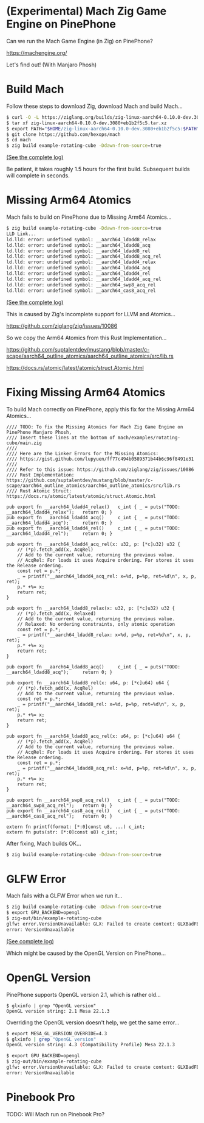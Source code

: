# (Experimental) Mach Zig Game Engine on PinePhone

Can we run the Mach Game Engine (in Zig) on PinePhone?

https://machengine.org/

Let's find out! (With Manjaro Phosh)

# Build Mach

Follow these steps to download Zig, download Mach and build Mach...

```bash
$ curl -O -L https://ziglang.org/builds/zig-linux-aarch64-0.10.0-dev.3080+eb1b2f5c5.tar.xz
$ tar xf zig-linux-aarch64-0.10.0-dev.3080+eb1b2f5c5.tar.xz
$ export PATH="$HOME/zig-linux-aarch64-0.10.0-dev.3080+eb1b2f5c5:$PATH"
$ git clone https://github.com/hexops/mach
$ cd mach
$ zig build example-rotating-cube -Ddawn-from-source=true
```

[(See the complete log)](https://gist.github.com/lupyuen/ff77c494b0589371b44b6c96f8491e31)

Be patient, it takes roughly 1.5 hours for the first build. Subsequent builds will complete in seconds.

# Missing Arm64 Atomics

Mach fails to build on PinePhone due to Missing Arm64 Atomics...

```bash
$ zig build example-rotating-cube -Ddawn-from-source=true
LLD Link... 
ld.lld: error: undefined symbol: __aarch64_ldadd8_relax
ld.lld: error: undefined symbol: __aarch64_ldadd8_acq
ld.lld: error: undefined symbol: __aarch64_ldadd8_rel
ld.lld: error: undefined symbol: __aarch64_ldadd8_acq_rel
ld.lld: error: undefined symbol: __aarch64_ldadd4_relax
ld.lld: error: undefined symbol: __aarch64_ldadd4_acq
ld.lld: error: undefined symbol: __aarch64_ldadd4_rel
ld.lld: error: undefined symbol: __aarch64_ldadd4_acq_rel
ld.lld: error: undefined symbol: __aarch64_swp8_acq_rel
ld.lld: error: undefined symbol: __aarch64_cas8_acq_rel
```

[(See the complete log)](https://gist.github.com/lupyuen/ff77c494b0589371b44b6c96f8491e31)

This is caused by Zig's incomplete support for LLVM and Atomics...

https://github.com/ziglang/zig/issues/10086

So we copy the Arm64 Atomics from this Rust Implementation...

https://github.com/suptalentdev/mustang/blob/master/c-scape/aarch64_outline_atomics/aarch64_outline_atomics/src/lib.rs

https://docs.rs/atomic/latest/atomic/struct.Atomic.html

# Fixing Missing Arm64 Atomics

To build Mach correctly on PinePhone, apply this fix for the Missing Arm64 Atomics...

```zig
//// TODO: To fix the Missing Atomics for Mach Zig Game Engine on PinePhone Manjaro Phosh,
//// Insert these lines at the bottom of mach/examples/rotating-cube/main.zig
////
//// Here are the Linker Errors for the Missing Atomics: 
//// https://gist.github.com/lupyuen/ff77c494b0589371b44b6c96f8491e31
////
//// Refer to this issue: https://github.com/ziglang/zig/issues/10086
//// Rust Implementation: https://github.com/suptalentdev/mustang/blob/master/c-scape/aarch64_outline_atomics/aarch64_outline_atomics/src/lib.rs
//// Rust Atomic Struct: https://docs.rs/atomic/latest/atomic/struct.Atomic.html

pub export fn __aarch64_ldadd4_relax()   c_int { _ = puts("TODO: __aarch64_ldadd4_relax");   return 0; }
pub export fn __aarch64_ldadd4_acq()     c_int { _ = puts("TODO: __aarch64_ldadd4_acq");     return 0; }
pub export fn __aarch64_ldadd4_rel()     c_int { _ = puts("TODO: __aarch64_ldadd4_rel");     return 0; }

pub export fn __aarch64_ldadd4_acq_rel(x: u32, p: [*c]u32) u32 { 
    // (*p).fetch_add(x, AcqRel)
    // Add to the current value, returning the previous value.
    // AcqRel: For loads it uses Acquire ordering. For stores it uses the Release ordering.
    const ret = p.*;
    _ = printf("__aarch64_ldadd4_acq_rel: x=%d, p=%p, ret=%d\n", x, p, ret);
    p.* +%= x;
    return ret; 
}

pub export fn __aarch64_ldadd8_relax(x: u32, p: [*c]u32) u32 { 
    // (*p).fetch_add(x, Relaxed)
    // Add to the current value, returning the previous value.
    // Relaxed: No ordering constraints, only atomic operation
    const ret = p.*;
    _ = printf("__aarch64_ldadd8_relax: x=%d, p=%p, ret=%d\n", x, p, ret);
    p.* +%= x;
    return ret; 
}

pub export fn __aarch64_ldadd8_acq()     c_int { _ = puts("TODO: __aarch64_ldadd8_acq");     return 0; }

pub export fn __aarch64_ldadd8_rel(x: u64, p: [*c]u64) u64 {
    // (*p).fetch_add(x, AcqRel)
    // Add to the current value, returning the previous value.
    const ret = p.*;
    _ = printf("__aarch64_ldadd8_rel: x=%d, p=%p, ret=%d\n", x, p, ret);
    p.* +%= x;
    return ret; 
}

pub export fn __aarch64_ldadd8_acq_rel(x: u64, p: [*c]u64) u64 {
    // (*p).fetch_add(x, AcqRel)
    // Add to the current value, returning the previous value.
    // AcqRel: For loads it uses Acquire ordering. For stores it uses the Release ordering.
    const ret = p.*;
    _ = printf("__aarch64_ldadd8_acq_rel: x=%d, p=%p, ret=%d\n", x, p, ret);
    p.* +%= x;
    return ret; 
}

pub export fn __aarch64_swp8_acq_rel()   c_int { _ = puts("TODO: __aarch64_swp8_acq_rel");   return 0; }
pub export fn __aarch64_cas8_acq_rel()   c_int { _ = puts("TODO: __aarch64_cas8_acq_rel");   return 0; }

extern fn printf(format: [*:0]const u8, ...) c_int;
extern fn puts(str: [*:0]const u8) c_int;
```

After fixing, Mach builds OK...

```bash
$ zig build example-rotating-cube -Ddawn-from-source=true
```

# GLFW Error

Mach fails with a GLFW Error when we run it...

```bash
$ zig build example-rotating-cube -Ddawn-from-source=true
$ export GPU_BACKEND=opengl
$ zig-out/bin/example-rotating-cube
glfw: error.VersionUnavailable: GLX: Failed to create context: GLXBadFBConfig
error: VersionUnavailable
```

[(See complete log)](https://gist.github.com/lupyuen/700efb3b25463bc042ce9e23169efb18)

Which might be caused by the OpenGL Version on PinePhone...

# OpenGL Version

PinePhone supports OpenGL version 2.1, which is rather old...

```text
$ glxinfo | grep "OpenGL version"
OpenGL version string: 2.1 Mesa 22.1.3
```

Overriding the OpenGL version doesn't help, we get the same error...

```bash
$ export MESA_GL_VERSION_OVERRIDE=4.3
$ glxinfo | grep "OpenGL version"
OpenGL version string: 4.3 (Compatibility Profile) Mesa 22.1.3

$ export GPU_BACKEND=opengl
$ zig-out/bin/example-rotating-cube
glfw: error.VersionUnavailable: GLX: Failed to create context: GLXBadFBConfig
error: VersionUnavailable
```

# Pinebook Pro

TODO: Will Mach run on Pinebook Pro?
